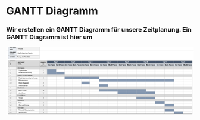 # GANTT Diagramm

### Wir erstellen ein GANTT Diagramm für unsere Zeitplanung. Ein GANTT Diagramm ist hier um

![](GANTT_Bild.png)